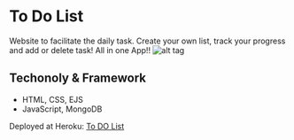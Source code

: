 # To Do List
Website to facilitate the daily task. Create your own list, track your progress and add or delete task! All in one App!!
![alt tag](https://i.imgur.com/kMzG6dF.png)
## Techonoly & Framework
* HTML, CSS, EJS
* JavaScript, MongoDB

Deployed at Heroku: [To DO List](https://damp-plains-22983.herokuapp.com/)
